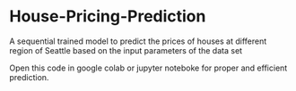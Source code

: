 # House-Pricing-Prediction
A sequential trained model to predict the prices of houses at different region of Seattle based on the input parameters  of the data set
 
 Open this code in google colab or jupyter noteboke for proper and efficient prediction.
 
